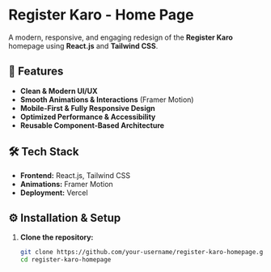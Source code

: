 # Register Karo - Home Page

A modern, responsive, and engaging redesign of the **Register Karo** homepage using **React.js** and **Tailwind CSS**.

## 🚀 Features

- **Clean & Modern UI/UX**
- **Smooth Animations & Interactions** (Framer Motion)
- **Mobile-First & Fully Responsive Design**
- **Optimized Performance & Accessibility**
- **Reusable Component-Based Architecture**

## 🛠️ Tech Stack

- **Frontend:** React.js, Tailwind CSS
- **Animations:** Framer Motion
- **Deployment:** Vercel

## ⚙️ Installation & Setup

1. **Clone the repository:**
   ```sh
   git clone https://github.com/your-username/register-karo-homepage.git
   cd register-karo-homepage
   ```
